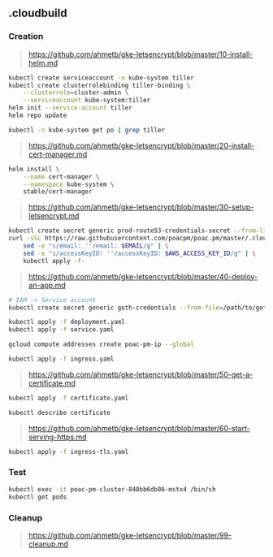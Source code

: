 ## .cloudbuild

### Creation
> https://github.com/ahmetb/gke-letsencrypt/blob/master/10-install-helm.md
```bash
kubectl create serviceaccount -n kube-system tiller
kubectl create clusterrolebinding tiller-binding \
    --clusterrole=cluster-admin \
    --serviceaccount kube-system:tiller
helm init --service-account tiller
helm repo update

kubectl -n kube-system get po | grep tiller
```

> https://github.com/ahmetb/gke-letsencrypt/blob/master/20-install-cert-manager.md
```bash
helm install \
    --name cert-manager \
    --namespace kube-system \
    stable/cert-manager
```

> https://github.com/ahmetb/gke-letsencrypt/blob/master/30-setup-letsencrypt.md
```bash
kubectl create secret generic prod-route53-credentials-secret --from-literal=secret-access-key=
curl -sSL https://raw.githubusercontent.com/poacpm/poac.pm/master/.cloudbuild/issuer.yaml | \
    sed -e "s/email: ''/email: $EMAIL/g" | \
    sed -e "s/accessKeyID: ''/accessKeyID: $AWS_ACCESS_KEY_ID/g" | \
    kubectl apply -f-
```

> https://github.com/ahmetb/gke-letsencrypt/blob/master/40-deploy-an-app.md
```bash
# IAM -> Service account
kubectl create secret generic goth-credentials --from-file=/path/to/goth-credentials.json

kubectl apply -f deployment.yaml
kubectl apply -f service.yaml

gcloud compute addresses create poac-pm-ip --global

kubectl apply -f ingress.yaml
```

> https://github.com/ahmetb/gke-letsencrypt/blob/master/50-get-a-certificate.md
```bash
kubectl apply -f certificate.yaml

kubectl describe certificate
```

> https://github.com/ahmetb/gke-letsencrypt/blob/master/60-start-serving-https.md
```bash
kubectl apply -f ingress-tls.yaml
```

### Test

```bash
kubectl exec -it poac-pm-cluster-848bb6db86-mstx4 /bin/sh
kubectl get pods
```


### Cleanup

> https://github.com/ahmetb/gke-letsencrypt/blob/master/99-cleanup.md
